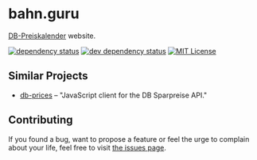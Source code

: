 # bahn.guru

[DB-Preiskalender](https://bahn.guru) website.

[![dependency status](https://img.shields.io/david/juliuste/bahn.guru.svg)](https://david-dm.org/juliuste/bahn.guru)
[![dev dependency status](https://img.shields.io/david/dev/juliuste/bahn.guru.svg)](https://david-dm.org/juliuste/bahn.guru#info=devDependencies)
[![MIT License](https://img.shields.io/badge/license-MIT-black.svg)](https://opensource.org/licenses/MIT)

## Similar Projects

- [db-prices](https://github.com/juliuste/db-prices/) – "JavaScript client for the DB Sparpreise API."

## Contributing

If you found a bug, want to propose a feature or feel the urge to complain about your life, feel free to visit [the issues page](https://github.com/juliuste/bahn.guru/issues).